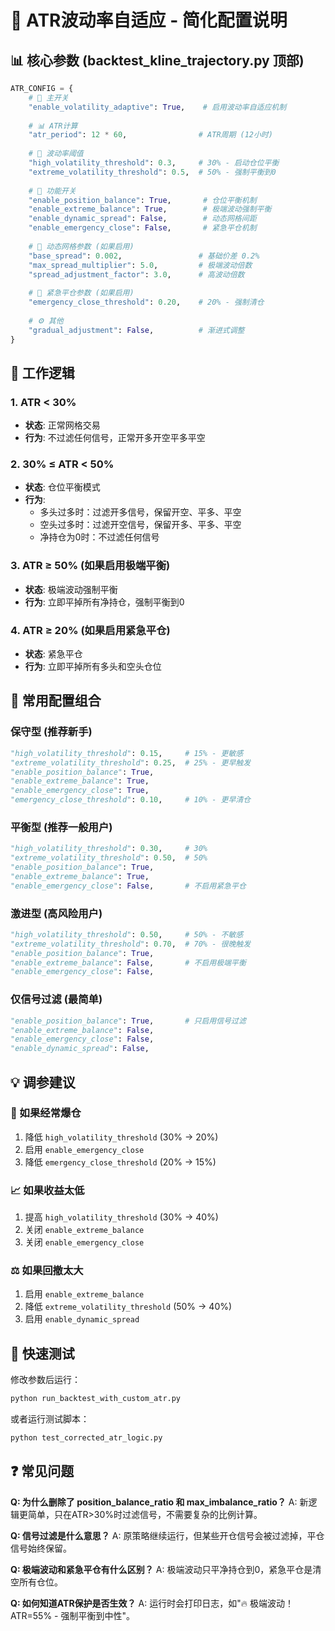 # 🌊 ATR波动率自适应 - 简化配置说明

## 📊 核心参数 (backtest_kline_trajectory.py 顶部)

```python
ATR_CONFIG = {
    # 🔧 主开关
    "enable_volatility_adaptive": True,    # 启用波动率自适应机制
    
    # 📊 ATR计算
    "atr_period": 12 * 60,                # ATR周期 (12小时)
    
    # 🚨 波动率阈值
    "high_volatility_threshold": 0.3,     # 30% - 启动仓位平衡
    "extreme_volatility_threshold": 0.5,  # 50% - 强制平衡到0
    
    # 🎯 功能开关
    "enable_position_balance": True,       # 仓位平衡机制
    "enable_extreme_balance": True,        # 极端波动强制平衡
    "enable_dynamic_spread": False,        # 动态网格间距
    "enable_emergency_close": False,       # 紧急平仓机制
    
    # 📏 动态网格参数 (如果启用)
    "base_spread": 0.002,                 # 基础价差 0.2%
    "max_spread_multiplier": 5.0,         # 极端波动倍数
    "spread_adjustment_factor": 3.0,      # 高波动倍数
    
    # 🚨 紧急平仓参数 (如果启用)
    "emergency_close_threshold": 0.20,    # 20% - 强制清仓
    
    # ⚙️ 其他
    "gradual_adjustment": False,          # 渐进式调整
}
```

## 🎯 工作逻辑

### 1. ATR < 30%
- **状态**: 正常网格交易
- **行为**: 不过滤任何信号，正常开多开空平多平空

### 2. 30% ≤ ATR < 50%
- **状态**: 仓位平衡模式
- **行为**: 
  - 多头过多时：过滤开多信号，保留开空、平多、平空
  - 空头过多时：过滤开空信号，保留开多、平多、平空
  - 净持仓为0时：不过滤任何信号

### 3. ATR ≥ 50% (如果启用极端平衡)
- **状态**: 极端波动强制平衡
- **行为**: 立即平掉所有净持仓，强制平衡到0

### 4. ATR ≥ 20% (如果启用紧急平仓)
- **状态**: 紧急平仓
- **行为**: 立即平掉所有多头和空头仓位

## 🔧 常用配置组合

### 保守型 (推荐新手)
```python
"high_volatility_threshold": 0.15,     # 15% - 更敏感
"extreme_volatility_threshold": 0.25,  # 25% - 更早触发
"enable_position_balance": True,
"enable_extreme_balance": True,
"enable_emergency_close": True,
"emergency_close_threshold": 0.10,     # 10% - 更早清仓
```

### 平衡型 (推荐一般用户)
```python
"high_volatility_threshold": 0.30,     # 30%
"extreme_volatility_threshold": 0.50,  # 50%
"enable_position_balance": True,
"enable_extreme_balance": True,
"enable_emergency_close": False,       # 不启用紧急平仓
```

### 激进型 (高风险用户)
```python
"high_volatility_threshold": 0.50,     # 50% - 不敏感
"extreme_volatility_threshold": 0.70,  # 70% - 很晚触发
"enable_position_balance": True,
"enable_extreme_balance": False,       # 不启用极端平衡
"enable_emergency_close": False,
```

### 仅信号过滤 (最简单)
```python
"enable_position_balance": True,       # 只启用信号过滤
"enable_extreme_balance": False,
"enable_emergency_close": False,
"enable_dynamic_spread": False,
```

## 💡 调参建议

### 🎯 如果经常爆仓
1. 降低 `high_volatility_threshold` (30% → 20%)
2. 启用 `enable_emergency_close`
3. 降低 `emergency_close_threshold` (20% → 15%)

### 📈 如果收益太低
1. 提高 `high_volatility_threshold` (30% → 40%)
2. 关闭 `enable_extreme_balance`
3. 关闭 `enable_emergency_close`

### ⚖️ 如果回撤太大
1. 启用 `enable_extreme_balance`
2. 降低 `extreme_volatility_threshold` (50% → 40%)
3. 启用 `enable_dynamic_spread`

## 🚀 快速测试

修改参数后运行：
```bash
python run_backtest_with_custom_atr.py
```

或者运行测试脚本：
```bash
python test_corrected_atr_logic.py
```

## ❓ 常见问题

**Q: 为什么删除了 position_balance_ratio 和 max_imbalance_ratio？**
A: 新逻辑更简单，只在ATR>30%时过滤信号，不需要复杂的比例计算。

**Q: 信号过滤是什么意思？**
A: 原策略继续运行，但某些开仓信号会被过滤掉，平仓信号始终保留。

**Q: 极端波动和紧急平仓有什么区别？**
A: 极端波动只平净持仓到0，紧急平仓是清空所有仓位。

**Q: 如何知道ATR保护是否生效？**
A: 运行时会打印日志，如"🔥 极端波动！ATR=55% - 强制平衡到中性"。
